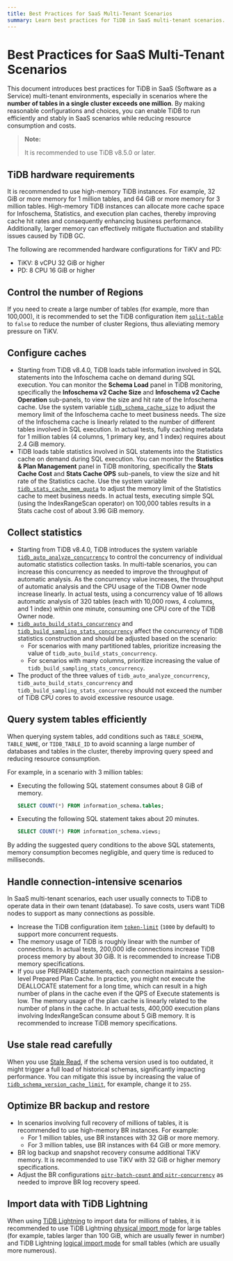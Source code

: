 ```yaml
---
title: Best Practices for SaaS Multi-Tenant Scenarios
summary: Learn best practices for TiDB in SaaS multi-tenant scenarios.
---
```


# Best Practices for SaaS Multi-Tenant Scenarios

This document introduces best practices for TiDB in SaaS (Software as a Service) multi-tenant environments, especially in scenarios where the **number of tables in a single cluster exceeds one million**. By making reasonable configurations and choices, you can enable TiDB to run efficiently and stably in SaaS scenarios while reducing resource consumption and costs.

> **Note:**
>
> It is recommended to use TiDB v8.5.0 or later.

## TiDB hardware requirements

It is recommended to use high-memory TiDB instances. For example, 32 GiB or more memory for 1 million tables, and 64 GiB or more memory for 3 million tables. High-memory TiDB instances can allocate more cache space for Infoschema, Statistics, and execution plan caches, thereby improving cache hit rates and consequently enhancing business performance. Additionally, larger memory can effectively mitigate fluctuation and stability issues caused by TiDB GC.

The following are recommended hardware configurations for TiKV and PD:

* TiKV: 8 vCPU 32 GiB or higher
* PD: 8 CPU 16 GiB or higher

## Control the number of Regions

If you need to create a large number of tables (for example, more than 100,000), it is recommended to set the TiDB configuration item [`split-table`](/tidb-configuration-file.md#split-table) to `false` to reduce the number of cluster Regions, thus alleviating memory pressure on TiKV.

## Configure caches

* Starting from TiDB v8.4.0, TiDB loads table information involved in SQL statements into the Infoschema cache on demand during SQL execution. You can monitor the **Schema Load** panel in TiDB monitoring, specifically the **Infoschema v2 Cache Size** and **Infoschema v2 Cache Operation** sub-panels, to view the size and hit rate of the Infoschema cache. Use the system variable [`tidb_schema_cache_size`](/system-variables.md#tidb_schema_cache_size-new-in-v800) to adjust the memory limit of the Infoschema cache to meet business needs. The size of the Infoschema cache is linearly related to the number of different tables involved in SQL execution. In actual tests, fully caching metadata for 1 million tables (4 columns, 1 primary key, and 1 index) requires about 2.4 GiB memory.
* TiDB loads table statistics involved in SQL statements into the Statistics cache on demand during SQL execution. You can monitor the **Statistics & Plan Management** panel in TiDB monitoring, specifically the **Stats Cache Cost** and **Stats Cache OPS** sub-panels, to view the size and hit rate of the Statistics cache. Use the system variable [`tidb_stats_cache_mem_quota`](/system-variables.md#tidb_stats_cache_mem_quota-new-in-v610) to adjust the memory limit of the Statistics cache to meet business needs. In actual tests, executing simple SQL (using the IndexRangeScan operator) on 100,000 tables results in a Stats cache cost of about 3.96 GiB memory.

## Collect statistics

* Starting from TiDB v8.4.0, TiDB introduces the system variable [`tidb_auto_analyze_concurrency`](/system-variables.md#tidb_auto_analyze_concurrency-new-in-v840) to control the concurrency of individual automatic statistics collection tasks. In multi-table scenarios, you can increase this concurrency as needed to improve the throughput of automatic analysis. As the concurrency value increases, the throughput of automatic analysis and the CPU usage of the TiDB Owner node increase linearly. In actual tests, using a concurrency value of 16 allows automatic analysis of 320 tables (each with 10,000 rows, 4 columns, and 1 index) within one minute, consuming one CPU core of the TiDB Owner node.
* [`tidb_auto_build_stats_concurrency`](/system-variables.md#tidb_auto_build_stats_concurrency-new-in-v650) and [`tidb_build_sampling_stats_concurrency`](/system-variables.md#tidb_build_sampling_stats_concurrency-new-in-v750) affect the concurrency of TiDB statistics construction and should be adjusted based on the scenario:
    - For scenarios with many partitioned tables, prioritize increasing the value of `tidb_auto_build_stats_concurrency`.
    - For scenarios with many columns, prioritize increasing the value of `tidb_build_sampling_stats_concurrency`.
* The product of the three values of `tidb_auto_analyze_concurrency`, `tidb_auto_build_stats_concurrency` and `tidb_build_sampling_stats_concurrency` should not exceed the number of TiDB CPU cores to avoid excessive resource usage.

## Query system tables efficiently

When querying system tables, add conditions such as `TABLE_SCHEMA`, `TABLE_NAME`, or `TIDB_TABLE_ID` to avoid scanning a large number of databases and tables in the cluster, thereby improving query speed and reducing resource consumption.

For example, in a scenario with 3 million tables:

- Executing the following SQL statement consumes about 8 GiB of memory.

    ```sql
    SELECT COUNT(*) FROM information_schema.tables;
    ```

- Executing the following SQL statement takes about 20 minutes.

    ```sql
    SELECT COUNT(*) FROM information_schema.views;
    ```

By adding the suggested query conditions to the above SQL statements, memory consumption becomes negligible, and query time is reduced to milliseconds.

## Handle connection-intensive scenarios

In SaaS multi-tenant scenarios, each user usually connects to TiDB to operate data in their own tenant (database). To save costs, users want TiDB nodes to support as many connections as possible.

* Increase the TiDB configuration item [`token-limit`](/tidb-configuration-file.md#token-limit) (`1000` by default) to support more concurrent requests.
* The memory usage of TiDB is roughly linear with the number of connections. In actual tests, 200,000 idle connections increase TiDB process memory by about 30 GiB. It is recommended to increase TiDB memory specifications.
* If you use PREPARED statements, each connection maintains a session-level Prepared Plan Cache. In practice, you might not execute the DEALLOCATE statement for a long time, which can result in a high number of plans in the cache even if the QPS of Execute statements is low. The memory usage of the plan cache is linearly related to the number of plans in the cache. In actual tests, 400,000 execution plans involving IndexRangeScan consume about 5 GiB memory. It is recommended to increase TiDB memory specifications.

## Use stale read carefully

When you use [Stale Read](/stale-read.md), if the schema version used is too outdated, it might trigger a full load of historical schemas, significantly impacting performance. You can mitigate this issue by increasing the value of [`tidb_schema_version_cache_limit`](/system-variables.md#tidb_schema_version_cache_limit-new-in-v740), for example, change it to `255`.

## Optimize BR backup and restore

* In scenarios involving full recovery of millions of tables, it is recommended to use high-memory BR instances. For example:
    - For 1 million tables, use BR instances with 32 GiB or more memory.
    - For 3 million tables, use BR instances with 64 GiB or more memory.
* BR log backup and snapshot recovery consume additional TiKV memory. It is recommended to use TiKV with 32 GiB or higher memory specifications.
* Adjust the BR configurations [`pitr-batch-count` and `pitr-concurrency`](/br/use-br-command-line-tool.md#common-options) as needed to improve BR log recovery speed.

## Import data with TiDB Lightning

When using [TiDB Lightning](/tidb-lightning/tidb-lightning-overview.md) to import data for millions of tables, it is recommended to use TiDB Lightning [physical import mode](/tidb-lightning/tidb-lightning-physical-import-mode.md) for large tables (for example, tables larger than 100 GiB, which are usually fewer in number) and TiDB Lightning [logical import mode](/tidb-lightning/tidb-lightning-logical-import-mode.md) for small tables (which are usually more numerous).
